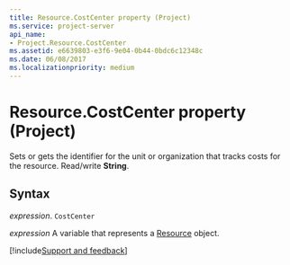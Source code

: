 ```yaml
---
title: Resource.CostCenter property (Project)
ms.service: project-server
api_name:
- Project.Resource.CostCenter
ms.assetid: e6639803-e3f6-9e04-0b44-0bdc6c12348c
ms.date: 06/08/2017
ms.localizationpriority: medium
---
```



# Resource.CostCenter property (Project)

Sets or gets the identifier for the unit or organization that tracks costs for the resource. Read/write **String**.


## Syntax

_expression_. `CostCenter`

_expression_ A variable that represents a [Resource](./Project.Resource.md) object.

[!include[Support and feedback](~/includes/feedback-boilerplate.md)]